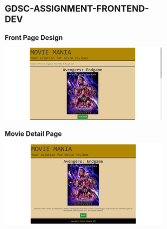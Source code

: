 # GDSC-ASSIGNMENT-FRONTEND-DEV

## Front Page Design
![](frontpage.png)
## Movie Detail Page
![](moviedetail.png)

